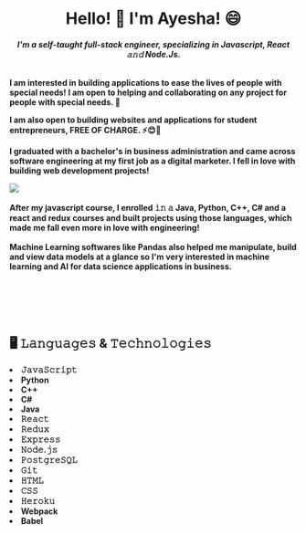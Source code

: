 <h1 align="center"> Hello! 👋 I'm Ayesha! 😄</h1>
<h6 align="center"><b>I'm a self-taught full-stack engineer, specializing in Javascript, React 𝚊𝚗𝚍 Node.Js.</h6>


<p>
I am interested in building applications to ease the lives of people with special needs! I am open to helping and collaborating on any project for people with special needs. 🌱

I am also open to building websites and applications for student entrepreneurs, FREE OF CHARGE. ⚡😊🤝

I graduated with a bachelor's in business administration and came across software engineering at my first job as a digital marketer. I fell in love with building web development projects! 

<img src="https://media.giphy.com/media/L1R1tvI9svkIWwpVYr/giphy.gif" align="left">

<br></br>
After my javascript course, I enrolled 𝚒𝚗 𝚊 Java, Python, C++, C# and a react and redux courses and built projects using those languages, which made me fall even more in love with engineering!
<br></br>
Machine Learning softwares like Pandas also helped me manipulate, build and view data models at a glance so I'm very interested in machine learning and AI for data science applications in business.

<br></br>
<br></br>

## 🖥️ 𝙻𝚊𝚗𝚐𝚞𝚊𝚐𝚎𝚜 & 𝚃𝚎𝚌𝚑𝚗𝚘𝚕𝚘𝚐𝚒𝚎𝚜
<li><b>𝙹𝚊𝚟𝚊𝚂𝚌𝚛𝚒𝚙𝚝</b></li>
<li><b>Python</b></li>
<li><b>C++</b></li>
<li><b>C#</b></li>
<li><b>Java</b></li>
<li><b>𝚁𝚎𝚊𝚌𝚝</b></li>
<li><b>𝚁𝚎𝚍𝚞𝚡</b></li>
<li><b>𝙴𝚡𝚙𝚛𝚎𝚜𝚜</b></li>
<li><b>𝙽𝚘𝚍𝚎.𝚓𝚜</b></li>
<li><b>𝙿𝚘𝚜𝚝𝚐𝚛𝚎𝚂𝚀𝙻</b></li>
<li><b>𝙶𝚒𝚝</b></li>
<li><b>𝙷𝚃𝙼𝙻</b></li>
<li><b>𝙲𝚂𝚂</b></li>
<li><b>𝙷𝚎𝚛𝚘𝚔𝚞</b></li>
<li><b>Webpack</b></li>
<li><b>Babel</b></li>
<br>
<br></br>


